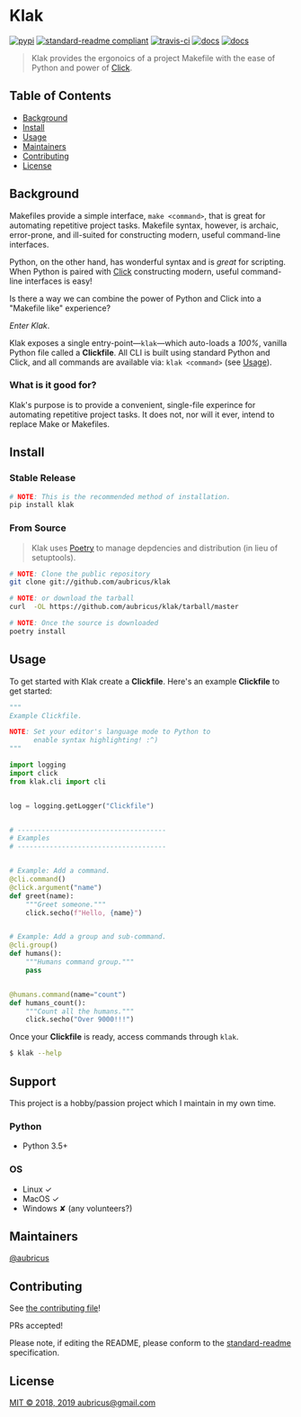 [click]: https://click.palletsprojects.com/en/master/
[poetry]: https://github.com/sdispater/poetry
[click setuptools integration]: https://click.palletsprojects.com/en/master/setuptools/
[click bash completions]: https://click.palletsprojects.com/en/master/bashcomplete/#activation

# Klak

[![pypi](https://img.shields.io/pypi/v/klak.svg)](https://pypi.python.org/pypi/klak)
[![standard-readme compliant](https://img.shields.io/badge/standard--readme-OK-green.svg?style=flat-square)](https://github.com/RichardLitt/standard-readme)
[![travis-ci](https://img.shields.io/travis/aubricus/klak.svg)](https://travis-ci.org/aubricus/klak)
[![docs](https://readthedocs.org/projects/klak/badge/?version=latest)](https://klak.readthedocs.io/en/latest/?badge=latest)
[![docs](https://readthedocs.org/projects/klak/badge/?version=latest)](https://klak.readthedocs.io/en/latest/?badge=latest)

<!-- NOTE: If you update this line, update pyproject.toml -->

> Klak provides the ergonoics of a project Makefile with the ease of Python and power of [Click].

## Table of Contents

-   [Background](#background)
-   [Install](#install)
-   [Usage](#usage)
-   [Maintainers](#maintainers)
-   [Contributing](#contributing)
-   [License](#license)

## Background

Makefiles provide a simple interface, `make <command>`, that is great for automating repetitive project tasks. Makefile syntax, however, is archaic, error-prone, and ill-suited for constructing modern, useful command-line interfaces.

Python, on the other hand, has wonderful syntax and is _great_ for scripting. When Python is paired with [Click] constructing modern, useful command-line interfaces is easy!

Is there a way we can combine the power of Python and Click into a "Makefile like" experience?

_Enter Klak_.

Klak exposes a single entry-point—`klak`—which auto-loads a _100%_, vanilla Python file called a **Clickfile**. All CLI is built using standard Python and Click, and all commands are available via: `klak <command>` (see [Usage](#usage)).

### What is it good for?

Klak's purpose is to provide a convenient, single-file experince for automating repetitive project tasks. It does not, nor will it ever, intend to replace Make or Makefiles.

## Install

### Stable Release

```bash
# NOTE: This is the recommended method of installation.
pip install klak
```

### From Source

> Klak uses [Poetry] to manage depdencies and distribution (in lieu of setuptools).

```bash
# NOTE: Clone the public repository
git clone git://github.com/aubricus/klak

# NOTE: or download the tarball
curl  -OL https://github.com/aubricus/klak/tarball/master

# NOTE: Once the source is downloaded
poetry install
```

## Usage

To get started with Klak create a **Clickfile**. Here's an example **Clickfile** to get started:

```python
"""
Example Clickfile.

NOTE: Set your editor's language mode to Python to
      enable syntax highlighting! :^)
"""

import logging
import click
from klak.cli import cli


log = logging.getLogger("Clickfile")


# -------------------------------------
# Examples
# -------------------------------------


# Example: Add a command.
@cli.command()
@click.argument("name")
def greet(name):
    """Greet someone."""
    click.secho(f"Hello, {name}")


# Example: Add a group and sub-command.
@cli.group()
def humans():
    """Humans command group."""
    pass


@humans.command(name="count")
def humans_count():
    """Count all the humans."""
    click.secho("Over 9000!!!")

```

Once your **Clickfile** is ready, access commands through `klak`.

```bash
$ klak --help
```

## Support

This project is a hobby/passion project which I maintain in my own time.

### Python

-   Python 3.5+

### OS

-   Linux ✓
-   MacOS ✓
-   Windows ✘ (any volunteers?)

## Maintainers

[@aubricus](https://github.com/aubricus)

## Contributing

See [the contributing file](CONTRIBUTING.md)!

PRs accepted!

Please note, if editing the README, please conform to the [standard-readme](https://github.com/RichardLitt/standard-readme) specification.

## License

[MIT © 2018, 2019 aubricus@gmail.com](./LICENSE)
